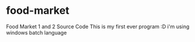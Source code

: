 # food-market
Food Market 1 and 2 Source Code
This is my first ever program :D
i'm using windows batch language
